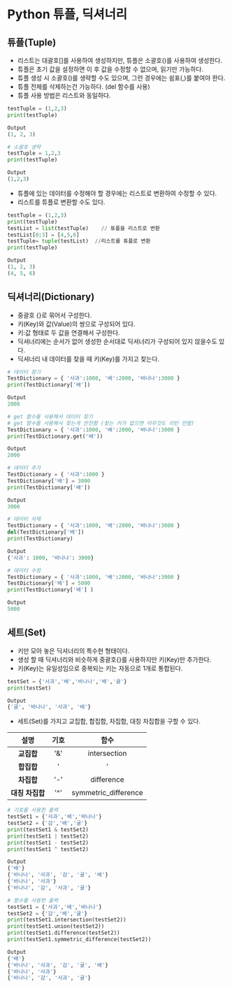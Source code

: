 # Python 튜플, 딕셔너리  

## 튜플(Tuple)  
- 리스트는 대괄호[]를 사용하여 생성하지만, 튜플은 소괄호()를 사용하여 생성한다.  
- 튜플은 초기 값을 설정하면 이 후 값을 수정할 수 없으며, 읽기만 가능하다.  
- 튜플 생성 시 소괄호()를 생략할 수도 있으며, 그런 경우에는 쉼표(,)를 붙여야 한다.  
- 튜플 전체를 삭제하는건 가능하다. (del 함수를 사용)  
- 튜플 사용 방법은 리스트와 동일하다.  

```python  
testTuple = (1,2,3)  
print(testTuple)  

Output  
(1, 2, 3)  

# 소괄호 생략  
testTuple = 1,2,3  
print(testTuple)  

Output  
(1,2,3)  
```  

- 튜플에 있는 데이터를 수정해야 할 경우에는 리스트로 변환하여 수정할 수 있다.  
- 리스트를 튜플로 변환할 수도 있다.  
```python  
testTuple = (1,2,3)  
print(testTuple)  
testList = list(testTuple)    // 튜플을 리스트로 변환  
testList[0:3] = [4,5,6]  
testTuple= tuple(testList)  //리스트를 튜플로 변환  
print(testTuple)  

Output  
(1, 2, 3)  
(4, 5, 6)  
```  

## 딕셔너리(Dictionary)  
- 중괄호 {}로 묶어서 구성한다.  
- 키(Key)와 값(Value)의 쌍으로 구성되어 있다.  
- 키:값 형태로 두 값을 연결해서 구성한다.  
- 딕셔너리에는 순서가 없어 생성한 순서대로 딕셔너리가 구성되어 있지 않을수도 있다.  
- 딕셔너리 내 데이터를 찾을 때 키(Key)를 가지고 찾는다.  
```python  
# 데이터 찾기  
TestDictionary = { '사과':1000, '배':2000, '바나나':3000 }  
print(TestDictionary['배'])  

Output  
2000  

# get 함수를 사용해서 데이터 찾기   
# get 함수를 사용해서 찾는게 안전함 (찾는 키가 없으면 아무것도 리턴 안함)  
TestDictionary = { '사과':1000, '배':2000, '바나나':3000 }  
print(TestDictionary.get('배'))  

Output  
2000  

# 데이터 추가  
TestDictionary = { '사과':1000 }  
TestDictionary['배'] = 3000   
print(TestDictionary['배'])  

Output  
3000  

# 데이터 삭제  
TestDictionary = { '사과':1000, '배':2000, '바나나':3000 }  
del(TestDictionary['배'])  
print(TestDictionary)  

Output  
{'사과': 1000, '바나나': 3000}  

# 데이터 수정  
TestDictionary = { '사과':1000, '배':2000, '바나나':3000 }  
TestDictionary['배'] = 5000  
print(TestDictionary['배'] )  

Output  
5000  
```  

## 세트(Set)  
- 키만 모아 놓은 딕셔너리의 특수현 형태이다.  
- 생성 할 때 딕셔너리와 비슷하게 중괄호{}를 사용하지만 키(Key)만 추가한다.  
- 키(Key)는 유일성임으로 중복되는 키는 자동으로 1개로 통합된다.  
```Python  
testSet = {'사과','배','바나나','배','귤'}  
print(testSet)  

Output  
{'귤', '바나나', '사과', '배'}  
```  

- 세트(Set)를 가지고 교집합, 합집합, 차집합, 대칭 차집합을 구할 수 있다.   

| <center>설명</center> | <center>기호</center> | <center>함수</center>    
|:--------:|:--------:|:--------:|      
|**<center>교집합</center>** |  <center> '&' </center> | <center>intersection</center> |   
|**<center>합집합</center>** |  <center> '|' </center> | <center>union</center> |   
|**<center>차집합</center>** |  <center> '-' </center> | <center>difference</center> |   
|**<center>대칭 차집합</center>** |  <center> '^' </center> | <center>symmetric_difference</center> |   

```Python  
# 기호를 사용한 출력  
testSet1 = {'사과','배','바나나'}  
testSet2 = {'감','배','귤'}  
print(testSet1 & testSet2)  
print(testSet1 | testSet2)  
print(testSet1 - testSet2)  
print(testSet1 ^ testSet2)  

Output  
{'배'}  
{'바나나', '사과', '감', '귤', '배'}  
{'바나나', '사과'}  
{'바나나', '감', '사과', '귤'}  

# 함수를 사용한 출력  
testSet1 = {'사과','배','바나나'}  
testSet2 = {'감','배','귤'}  
print(testSet1.intersection(testSet2))  
print(testSet1.union(testSet2))  
print(testSet1.difference(testSet2))  
print(testSet1.symmetric_difference(testSet2))  

Output  
{'배'}  
{'바나나', '사과', '감', '귤', '배'}  
{'바나나', '사과'}  
{'바나나', '감', '사과', '귤'}  
```  






